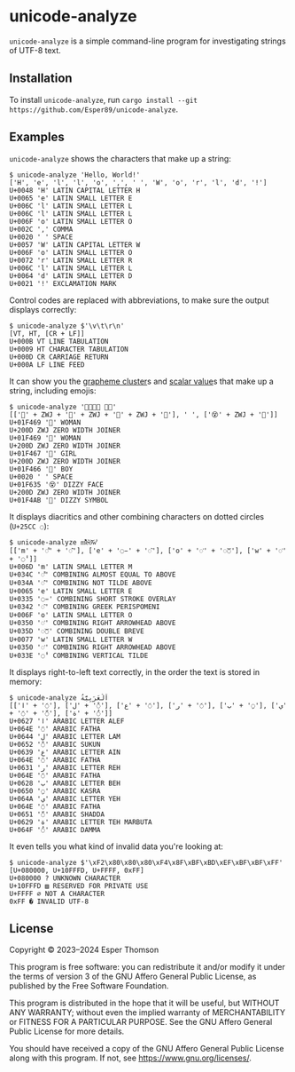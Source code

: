 # unicode-analyze

`unicode-analyze` is a simple command-line program for investigating strings of UTF-8 text.

## Installation

To install `unicode-analyze`, run `cargo install --git https://github.com/Esper89/unicode-analyze`.

## Examples

`unicode-analyze` shows the characters that make up a string:

```
$ unicode-analyze 'Hello, World!'
['H', 'e', 'l', 'l', 'o', ',', ' ', 'W', 'o', 'r', 'l', 'd', '!']
U+0048 'H' LATIN CAPITAL LETTER H
U+0065 'e' LATIN SMALL LETTER E
U+006C 'l' LATIN SMALL LETTER L
U+006C 'l' LATIN SMALL LETTER L
U+006F 'o' LATIN SMALL LETTER O
U+002C ',' COMMA
U+0020 ' ' SPACE
U+0057 'W' LATIN CAPITAL LETTER W
U+006F 'o' LATIN SMALL LETTER O
U+0072 'r' LATIN SMALL LETTER R
U+006C 'l' LATIN SMALL LETTER L
U+0064 'd' LATIN SMALL LETTER D
U+0021 '!' EXCLAMATION MARK
```

Control codes are replaced with abbreviations, to make sure the output displays correctly:

```
$ unicode-analyze $'\v\t\r\n'
[VT, HT, [CR + LF]]
U+000B VT LINE TABULATION
U+0009 HT CHARACTER TABULATION
U+000D CR CARRIAGE RETURN
U+000A LF LINE FEED
```

It can show you the [grapheme cluster](https://unicode.org/glossary/#extended_grapheme_cluster)s and
[scalar value](https://unicode.org/glossary/#unicode_scalar_value)s that make up a string, including
emojis:

```
$ unicode-analyze '👩‍👩‍👧‍👦 😵‍💫'
[['👩' + ZWJ + '👩' + ZWJ + '👧' + ZWJ + '👦'], ' ', ['😵' + ZWJ + '💫']]
U+01F469 '👩' WOMAN
U+200D ZWJ ZERO WIDTH JOINER
U+01F469 '👩' WOMAN
U+200D ZWJ ZERO WIDTH JOINER
U+01F467 '👧' GIRL
U+200D ZWJ ZERO WIDTH JOINER
U+01F466 '👦' BOY
U+0020 ' ' SPACE
U+01F635 '😵' DIZZY FACE
U+200D ZWJ ZERO WIDTH JOINER
U+01F4AB '💫' DIZZY SYMBOL
```

It displays diacritics and other combining characters on dotted circles (`U+25CC ◌`):

```
$ unicode-analyze m͌͊e̵͂o͐͝w͐̾
[['m' + '◌͌' + '◌͊'], ['e' + '◌̵' + '◌͂'], ['o' + '◌͐' + '◌͝◌'], ['w' + '◌͐' + '◌̾']]
U+006D 'm' LATIN SMALL LETTER M
U+034C '◌͌' COMBINING ALMOST EQUAL TO ABOVE
U+034A '◌͊' COMBINING NOT TILDE ABOVE
U+0065 'e' LATIN SMALL LETTER E
U+0335 '◌̵' COMBINING SHORT STROKE OVERLAY
U+0342 '◌͂' COMBINING GREEK PERISPOMENI
U+006F 'o' LATIN SMALL LETTER O
U+0350 '◌͐' COMBINING RIGHT ARROWHEAD ABOVE
U+035D '◌͝◌' COMBINING DOUBLE BREVE
U+0077 'w' LATIN SMALL LETTER W
U+0350 '◌͐' COMBINING RIGHT ARROWHEAD ABOVE
U+033E '◌̾' COMBINING VERTICAL TILDE
```

It displays right-to-left text correctly, in the order the text is stored in memory:

```
$ unicode-analyze اَلْعَرَبِيَّةُ
[['‎ا‎' + '◌َ'], ['‎ل‎' + '◌ْ'], ['‎ع‎' + '◌َ'], ['‎ر‎' + '◌َ'], ['‎ب‎' + '◌ِ'], ['‎ي‎' + '◌َ' + '◌ّ'], ['‎ة‎' + '◌ُ']]
U+0627 '‎ا‎' ARABIC LETTER ALEF
U+064E '◌َ' ARABIC FATHA
U+0644 '‎ل‎' ARABIC LETTER LAM
U+0652 '◌ْ' ARABIC SUKUN
U+0639 '‎ع‎' ARABIC LETTER AIN
U+064E '◌َ' ARABIC FATHA
U+0631 '‎ر‎' ARABIC LETTER REH
U+064E '◌َ' ARABIC FATHA
U+0628 '‎ب‎' ARABIC LETTER BEH
U+0650 '◌ِ' ARABIC KASRA
U+064A '‎ي‎' ARABIC LETTER YEH
U+064E '◌َ' ARABIC FATHA
U+0651 '◌ّ' ARABIC SHADDA
U+0629 '‎ة‎' ARABIC LETTER TEH MARBUTA
U+064F '◌ُ' ARABIC DAMMA
```

It even tells you what kind of invalid data you're looking at:

```
$ unicode-analyze $'\xF2\x80\x80\x80\xF4\x8F\xBF\xBD\xEF\xBF\xBF\xFF'
[U+080000, U+10FFFD, U+FFFF, 0xFF]
U+080000 ? UNKNOWN CHARACTER
U+10FFFD ▨ RESERVED FOR PRIVATE USE
U+FFFF ∅ NOT A CHARACTER
0xFF � INVALID UTF-8
```

## License

Copyright © 2023–2024 Esper Thomson

This program is free software: you can redistribute it and/or modify it under the terms of version 3
of the GNU Affero General Public License, as published by the Free Software Foundation.

This program is distributed in the hope that it will be useful, but WITHOUT ANY WARRANTY; without
even the implied warranty of MERCHANTABILITY or FITNESS FOR A PARTICULAR PURPOSE. See the GNU Affero
General Public License for more details.

You should have received a copy of the GNU Affero General Public License along with this program. If
not, see <https://www.gnu.org/licenses/>.
